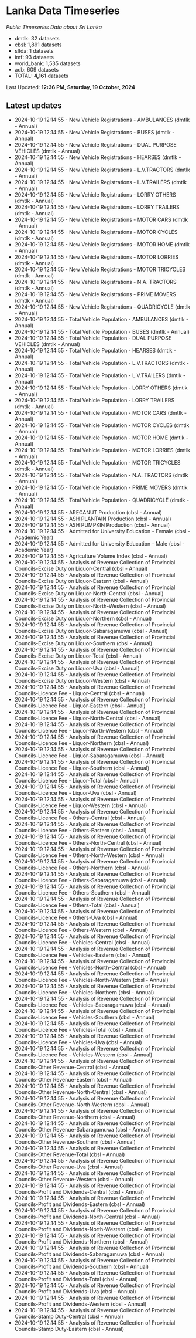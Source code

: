 # Lanka Data Timeseries
*Public Timeseries Data about Sri Lanka*

* dmtlk: 32 datasets
* cbsl: 1,891 datasets
* sltda: 1 datasets
* imf: 93 datasets
* world_bank: 1,535 datasets
* adb: 609 datasets
* TOTAL: **4,161** datasets

Last Updated: **12:36 PM, Saturday, 19 October, 2024**

## Latest updates

* 2024-10-19 12:14:55 - New Vehicle Registrations - AMBULANCES (dmtlk - Annual)
* 2024-10-19 12:14:55 - New Vehicle Registrations - BUSES (dmtlk - Annual)
* 2024-10-19 12:14:55 - New Vehicle Registrations - DUAL PURPOSE VEHICLES (dmtlk - Annual)
* 2024-10-19 12:14:55 - New Vehicle Registrations - HEARSES (dmtlk - Annual)
* 2024-10-19 12:14:55 - New Vehicle Registrations - L.V.TRACTORS (dmtlk - Annual)
* 2024-10-19 12:14:55 - New Vehicle Registrations - L.V.TRAILERS (dmtlk - Annual)
* 2024-10-19 12:14:55 - New Vehicle Registrations - LORRY OTHERS (dmtlk - Annual)
* 2024-10-19 12:14:55 - New Vehicle Registrations - LORRY TRAILERS (dmtlk - Annual)
* 2024-10-19 12:14:55 - New Vehicle Registrations - MOTOR CARS (dmtlk - Annual)
* 2024-10-19 12:14:55 - New Vehicle Registrations - MOTOR CYCLES (dmtlk - Annual)
* 2024-10-19 12:14:55 - New Vehicle Registrations - MOTOR HOME (dmtlk - Annual)
* 2024-10-19 12:14:55 - New Vehicle Registrations - MOTOR LORRIES (dmtlk - Annual)
* 2024-10-19 12:14:55 - New Vehicle Registrations - MOTOR TRICYCLES (dmtlk - Annual)
* 2024-10-19 12:14:55 - New Vehicle Registrations - N.A. TRACTORS (dmtlk - Annual)
* 2024-10-19 12:14:55 - New Vehicle Registrations - PRIME MOVERS (dmtlk - Annual)
* 2024-10-19 12:14:55 - New Vehicle Registrations - QUADRICYCLE (dmtlk - Annual)
* 2024-10-19 12:14:55 - Total Vehicle Population - AMBULANCES (dmtlk - Annual)
* 2024-10-19 12:14:55 - Total Vehicle Population - BUSES (dmtlk - Annual)
* 2024-10-19 12:14:55 - Total Vehicle Population - DUAL PURPOSE VEHICLES (dmtlk - Annual)
* 2024-10-19 12:14:55 - Total Vehicle Population - HEARSES (dmtlk - Annual)
* 2024-10-19 12:14:55 - Total Vehicle Population - L.V.TRACTORS (dmtlk - Annual)
* 2024-10-19 12:14:55 - Total Vehicle Population - L.V.TRAILERS (dmtlk - Annual)
* 2024-10-19 12:14:55 - Total Vehicle Population - LORRY OTHERS (dmtlk - Annual)
* 2024-10-19 12:14:55 - Total Vehicle Population - LORRY TRAILERS (dmtlk - Annual)
* 2024-10-19 12:14:55 - Total Vehicle Population - MOTOR CARS (dmtlk - Annual)
* 2024-10-19 12:14:55 - Total Vehicle Population - MOTOR CYCLES (dmtlk - Annual)
* 2024-10-19 12:14:55 - Total Vehicle Population - MOTOR HOME (dmtlk - Annual)
* 2024-10-19 12:14:55 - Total Vehicle Population - MOTOR LORRIES (dmtlk - Annual)
* 2024-10-19 12:14:55 - Total Vehicle Population - MOTOR TRICYCLES (dmtlk - Annual)
* 2024-10-19 12:14:55 - Total Vehicle Population - N.A. TRACTORS (dmtlk - Annual)
* 2024-10-19 12:14:55 - Total Vehicle Population - PRIME MOVERS (dmtlk - Annual)
* 2024-10-19 12:14:55 - Total Vehicle Population - QUADRICYCLE (dmtlk - Annual)
* 2024-10-19 12:14:55 - ARECANUT Production (cbsl - Annual)
* 2024-10-19 12:14:55 - ASH PLANTAIN Production (cbsl - Annual)
* 2024-10-19 12:14:55 - ASH PUMPKIN Production (cbsl - Annual)
* 2024-10-19 12:14:55 - Admitted for University Education - Female (cbsl - Academic Year)
* 2024-10-19 12:14:55 - Admitted for University Education - Male (cbsl - Academic Year)
* 2024-10-19 12:14:55 - Agriculture Volume Index (cbsl - Annual)
* 2024-10-19 12:14:55 - Analysis of Revenue Collection of Provincial Councils-Excise Duty on Liquor-Central (cbsl - Annual)
* 2024-10-19 12:14:55 - Analysis of Revenue Collection of Provincial Councils-Excise Duty on Liquor-Eastern (cbsl - Annual)
* 2024-10-19 12:14:55 - Analysis of Revenue Collection of Provincial Councils-Excise Duty on Liquor-North-Central (cbsl - Annual)
* 2024-10-19 12:14:55 - Analysis of Revenue Collection of Provincial Councils-Excise Duty on Liquor-North-Western (cbsl - Annual)
* 2024-10-19 12:14:55 - Analysis of Revenue Collection of Provincial Councils-Excise Duty on Liquor-Northern (cbsl - Annual)
* 2024-10-19 12:14:55 - Analysis of Revenue Collection of Provincial Councils-Excise Duty on Liquor-Sabaragamuwa (cbsl - Annual)
* 2024-10-19 12:14:55 - Analysis of Revenue Collection of Provincial Councils-Excise Duty on Liquor-Southern (cbsl - Annual)
* 2024-10-19 12:14:55 - Analysis of Revenue Collection of Provincial Councils-Excise Duty on Liquor-Total (cbsl - Annual)
* 2024-10-19 12:14:55 - Analysis of Revenue Collection of Provincial Councils-Excise Duty on Liquor-Uva (cbsl - Annual)
* 2024-10-19 12:14:55 - Analysis of Revenue Collection of Provincial Councils-Excise Duty on Liquor-Western (cbsl - Annual)
* 2024-10-19 12:14:55 - Analysis of Revenue Collection of Provincial Councils-Licence Fee - Liquor-Central (cbsl - Annual)
* 2024-10-19 12:14:55 - Analysis of Revenue Collection of Provincial Councils-Licence Fee - Liquor-Eastern (cbsl - Annual)
* 2024-10-19 12:14:55 - Analysis of Revenue Collection of Provincial Councils-Licence Fee - Liquor-North-Central (cbsl - Annual)
* 2024-10-19 12:14:55 - Analysis of Revenue Collection of Provincial Councils-Licence Fee - Liquor-North-Western (cbsl - Annual)
* 2024-10-19 12:14:55 - Analysis of Revenue Collection of Provincial Councils-Licence Fee - Liquor-Northern (cbsl - Annual)
* 2024-10-19 12:14:55 - Analysis of Revenue Collection of Provincial Councils-Licence Fee - Liquor-Sabaragamuwa (cbsl - Annual)
* 2024-10-19 12:14:55 - Analysis of Revenue Collection of Provincial Councils-Licence Fee - Liquor-Southern (cbsl - Annual)
* 2024-10-19 12:14:55 - Analysis of Revenue Collection of Provincial Councils-Licence Fee - Liquor-Total (cbsl - Annual)
* 2024-10-19 12:14:55 - Analysis of Revenue Collection of Provincial Councils-Licence Fee - Liquor-Uva (cbsl - Annual)
* 2024-10-19 12:14:55 - Analysis of Revenue Collection of Provincial Councils-Licence Fee - Liquor-Western (cbsl - Annual)
* 2024-10-19 12:14:55 - Analysis of Revenue Collection of Provincial Councils-Licence Fee - Others-Central (cbsl - Annual)
* 2024-10-19 12:14:55 - Analysis of Revenue Collection of Provincial Councils-Licence Fee - Others-Eastern (cbsl - Annual)
* 2024-10-19 12:14:55 - Analysis of Revenue Collection of Provincial Councils-Licence Fee - Others-North-Central (cbsl - Annual)
* 2024-10-19 12:14:55 - Analysis of Revenue Collection of Provincial Councils-Licence Fee - Others-North-Western (cbsl - Annual)
* 2024-10-19 12:14:55 - Analysis of Revenue Collection of Provincial Councils-Licence Fee - Others-Northern (cbsl - Annual)
* 2024-10-19 12:14:55 - Analysis of Revenue Collection of Provincial Councils-Licence Fee - Others-Sabaragamuwa (cbsl - Annual)
* 2024-10-19 12:14:55 - Analysis of Revenue Collection of Provincial Councils-Licence Fee - Others-Southern (cbsl - Annual)
* 2024-10-19 12:14:55 - Analysis of Revenue Collection of Provincial Councils-Licence Fee - Others-Total (cbsl - Annual)
* 2024-10-19 12:14:55 - Analysis of Revenue Collection of Provincial Councils-Licence Fee - Others-Uva (cbsl - Annual)
* 2024-10-19 12:14:55 - Analysis of Revenue Collection of Provincial Councils-Licence Fee - Others-Western (cbsl - Annual)
* 2024-10-19 12:14:55 - Analysis of Revenue Collection of Provincial Councils-Licence Fee - Vehicles-Central (cbsl - Annual)
* 2024-10-19 12:14:55 - Analysis of Revenue Collection of Provincial Councils-Licence Fee - Vehicles-Eastern (cbsl - Annual)
* 2024-10-19 12:14:55 - Analysis of Revenue Collection of Provincial Councils-Licence Fee - Vehicles-North-Central (cbsl - Annual)
* 2024-10-19 12:14:55 - Analysis of Revenue Collection of Provincial Councils-Licence Fee - Vehicles-North-Western (cbsl - Annual)
* 2024-10-19 12:14:55 - Analysis of Revenue Collection of Provincial Councils-Licence Fee - Vehicles-Northern (cbsl - Annual)
* 2024-10-19 12:14:55 - Analysis of Revenue Collection of Provincial Councils-Licence Fee - Vehicles-Sabaragamuwa (cbsl - Annual)
* 2024-10-19 12:14:55 - Analysis of Revenue Collection of Provincial Councils-Licence Fee - Vehicles-Southern (cbsl - Annual)
* 2024-10-19 12:14:55 - Analysis of Revenue Collection of Provincial Councils-Licence Fee - Vehicles-Total (cbsl - Annual)
* 2024-10-19 12:14:55 - Analysis of Revenue Collection of Provincial Councils-Licence Fee - Vehicles-Uva (cbsl - Annual)
* 2024-10-19 12:14:55 - Analysis of Revenue Collection of Provincial Councils-Licence Fee - Vehicles-Western (cbsl - Annual)
* 2024-10-19 12:14:55 - Analysis of Revenue Collection of Provincial Councils-Other Revenue-Central (cbsl - Annual)
* 2024-10-19 12:14:55 - Analysis of Revenue Collection of Provincial Councils-Other Revenue-Eastern (cbsl - Annual)
* 2024-10-19 12:14:55 - Analysis of Revenue Collection of Provincial Councils-Other Revenue-North-Central (cbsl - Annual)
* 2024-10-19 12:14:55 - Analysis of Revenue Collection of Provincial Councils-Other Revenue-North-Western (cbsl - Annual)
* 2024-10-19 12:14:55 - Analysis of Revenue Collection of Provincial Councils-Other Revenue-Northern (cbsl - Annual)
* 2024-10-19 12:14:55 - Analysis of Revenue Collection of Provincial Councils-Other Revenue-Sabaragamuwa (cbsl - Annual)
* 2024-10-19 12:14:55 - Analysis of Revenue Collection of Provincial Councils-Other Revenue-Southern (cbsl - Annual)
* 2024-10-19 12:14:55 - Analysis of Revenue Collection of Provincial Councils-Other Revenue-Total (cbsl - Annual)
* 2024-10-19 12:14:55 - Analysis of Revenue Collection of Provincial Councils-Other Revenue-Uva (cbsl - Annual)
* 2024-10-19 12:14:55 - Analysis of Revenue Collection of Provincial Councils-Other Revenue-Western (cbsl - Annual)
* 2024-10-19 12:14:55 - Analysis of Revenue Collection of Provincial Councils-Profit and Dividends-Central (cbsl - Annual)
* 2024-10-19 12:14:55 - Analysis of Revenue Collection of Provincial Councils-Profit and Dividends-Eastern (cbsl - Annual)
* 2024-10-19 12:14:55 - Analysis of Revenue Collection of Provincial Councils-Profit and Dividends-North-Central (cbsl - Annual)
* 2024-10-19 12:14:55 - Analysis of Revenue Collection of Provincial Councils-Profit and Dividends-North-Western (cbsl - Annual)
* 2024-10-19 12:14:55 - Analysis of Revenue Collection of Provincial Councils-Profit and Dividends-Northern (cbsl - Annual)
* 2024-10-19 12:14:55 - Analysis of Revenue Collection of Provincial Councils-Profit and Dividends-Sabaragamuwa (cbsl - Annual)
* 2024-10-19 12:14:55 - Analysis of Revenue Collection of Provincial Councils-Profit and Dividends-Southern (cbsl - Annual)
* 2024-10-19 12:14:55 - Analysis of Revenue Collection of Provincial Councils-Profit and Dividends-Total (cbsl - Annual)
* 2024-10-19 12:14:55 - Analysis of Revenue Collection of Provincial Councils-Profit and Dividends-Uva (cbsl - Annual)
* 2024-10-19 12:14:55 - Analysis of Revenue Collection of Provincial Councils-Profit and Dividends-Western (cbsl - Annual)
* 2024-10-19 12:14:55 - Analysis of Revenue Collection of Provincial Councils-Stamp Duty-Central (cbsl - Annual)
* 2024-10-19 12:14:55 - Analysis of Revenue Collection of Provincial Councils-Stamp Duty-Eastern (cbsl - Annual)